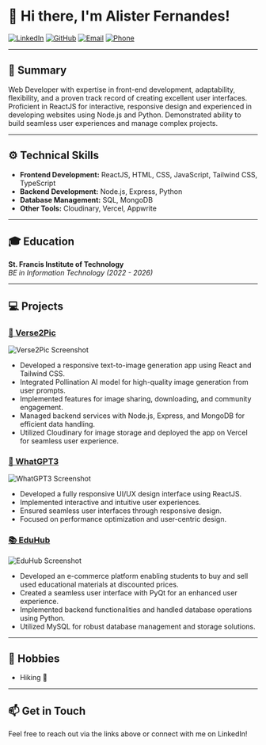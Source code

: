 # 👋 Hi there, I'm Alister Fernandes!

[![LinkedIn](https://img.shields.io/badge/LinkedIn-0077B5?style=flat&logo=linkedin&logoColor=white)](https://linkedin.com/in/alister1210)
[![GitHub](https://img.shields.io/badge/GitHub-181717?style=flat&logo=github&logoColor=white)](https://github.com/Alister1210)
[![Email](https://img.shields.io/badge/Email-D14836?style=flat&logo=gmail&logoColor=white)](mailto:alisterfernandes1210@gmail.com)
[![Phone](https://img.shields.io/badge/Phone-4CAF50?style=flat&logo=phone&logoColor=white)](tel:+918097100920)

---

## 📖 Summary

Web Developer with expertise in front-end development, adaptability, flexibility, and a proven track record of creating excellent user interfaces. Proficient in ReactJS for interactive, responsive design and experienced in developing websites using Node.js and Python. Demonstrated ability to build seamless user experiences and manage complex projects.

---

## ⚙️ Technical Skills

- **Frontend Development:** ReactJS, HTML, CSS, JavaScript, Tailwind CSS, TypeScript
- **Backend Development:** Node.js, Express, Python
- **Database Management:** SQL, MongoDB
- **Other Tools:** Cloudinary, Vercel, Appwrite

---

## 🎓 Education

**St. Francis Institute of Technology**  
_BE in Information Technology (2022 - 2026)_

---

## 💻 Projects

### [🎨 Verse2Pic](https://github.com/Alister1210/Verse2Pic)
![Verse2Pic Screenshot](https://via.placeholder.com/600x300?text=Verse2Pic+Screenshot)
- Developed a responsive text-to-image generation app using React and Tailwind CSS.
- Integrated Pollination AI model for high-quality image generation from user prompts.
- Implemented features for image sharing, downloading, and community engagement.
- Managed backend services with Node.js, Express, and MongoDB for efficient data handling.
- Utilized Cloudinary for image storage and deployed the app on Vercel for seamless user experience.

### [🤖 WhatGPT3](https://github.com/Alister1210/WhatGPT3)
![WhatGPT3 Screenshot](https://via.placeholder.com/600x300?text=WhatGPT3+Screenshot)
- Developed a fully responsive UI/UX design interface using ReactJS.
- Implemented interactive and intuitive user experiences.
- Ensured seamless user interfaces through responsive design.
- Focused on performance optimization and user-centric design.

### [📚 EduHub](https://github.com/Alister1210/Edu-Hub)
![EduHub Screenshot](https://via.placeholder.com/600x300?text=EduHub+Screenshot)
- Developed an e-commerce platform enabling students to buy and sell used educational materials at discounted prices.
- Created a seamless user interface with PyQt for an enhanced user experience.
- Implemented backend functionalities and handled database operations using Python.
- Utilized MySQL for robust database management and storage solutions.

---

## 🎒 Hobbies

- Hiking 🥾

---

## 📫 Get in Touch

Feel free to reach out via the links above or connect with me on LinkedIn!
